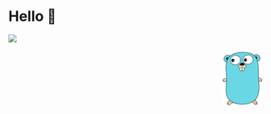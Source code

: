 # Hello 👋

![](https://github-readme-stats.vercel.app/api/top-langs/?username=jameschung&hide_border=true&layout=compact&theme=dark)

<img align="right" width="80px" src="https://raw.githubusercontent.com/golang-samples/gopher-vector/master/gopher.svg" />
